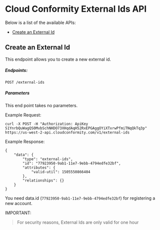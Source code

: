 # Cloud Conformity External Ids API

Below is a list of the available APIs: 

- [Create an External Id](#create-an-external-id)


## Create an External Id

This endpoint allows you to create a new external id.

##### Endpoints: 

`POST /external-ids`

##### Parameters
This end point takes no parameters.

Example Request: 

```
curl -X POST -H "Authorization: ApiKey S1YnrbQuWagQS0MvbSchNHDO73XHqdAqH52RxEPGAggOYiXTxrwPfmiTNqQkTq3p" https://us-west-2-api.cloudconformity.com/v1/external-ids
```
Example Response: 

```
{
    "data": {
        "type": "external-ids",
        "id": "77923950-9ab1-11e7-9ebb-4794edfe32bf",
        "attributes": {
            "valid-util": 1505550866404
        },
        "relationships": {}
    }
}
```
You need data.id (`77923950-9ab1-11e7-9ebb-4794edfe32bf`) for registering a new account.

IMPORTANT:  
> For security reasons, External Ids are only valid for one hour


